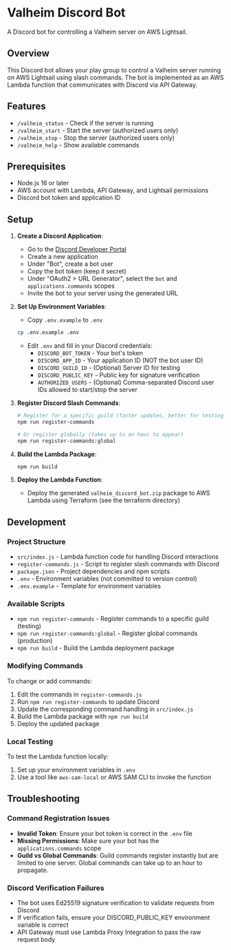 # Valheim Discord Bot

A Discord bot for controlling a Valheim server on AWS Lightsail.

## Overview

This Discord bot allows your play group to control a Valheim server running on AWS Lightsail using slash commands. The bot is implemented as an AWS Lambda function that communicates with Discord via API Gateway.

## Features

- `/valheim_status` - Check if the server is running
- `/valheim_start` - Start the server (authorized users only)
- `/valheim_stop` - Stop the server (authorized users only)
- `/valheim_help` - Show available commands

## Prerequisites

- Node.js 16 or later
- AWS account with Lambda, API Gateway, and Lightsail permissions
- Discord bot token and application ID

## Setup

1. **Create a Discord Application**:

   - Go to the [Discord Developer Portal](https://discord.com/developers/applications)
   - Create a new application
   - Under "Bot", create a bot user
   - Copy the bot token (keep it secret)
   - Under "OAuth2 > URL Generator", select the `bot` and `applications.commands` scopes
   - Invite the bot to your server using the generated URL

2. **Set Up Environment Variables**:

   - Copy `.env.example` to `.env`

   ```bash
   cp .env.example .env
   ```

   - Edit `.env` and fill in your Discord credentials:
     - `DISCORD_BOT_TOKEN` - Your bot's token
     - `DISCORD_APP_ID` - Your application ID (NOT the bot user ID)
     - `DISCORD_GUILD_ID` - (Optional) Server ID for testing
     - `DISCORD_PUBLIC_KEY` - Public key for signature verification
     - `AUTHORIZED_USERS` - (Optional) Comma-separated Discord user IDs allowed to start/stop the server

3. **Register Discord Slash Commands**:

   ```bash
   # Register for a specific guild (faster updates, better for testing)
   npm run register-commands

   # Or register globally (takes up to an hour to appear)
   npm run register-commands:global
   ```

4. **Build the Lambda Package**:

   ```bash
   npm run build
   ```

5. **Deploy the Lambda Function**:
   - Deploy the generated `valheim_discord_bot.zip` package to AWS Lambda using Terraform (see the terraform directory)

## Development

### Project Structure

- `src/index.js` - Lambda function code for handling Discord interactions
- `register-commands.js` - Script to register slash commands with Discord
- `package.json` - Project dependencies and npm scripts
- `.env` - Environment variables (not committed to version control)
- `.env.example` - Template for environment variables

### Available Scripts

- `npm run register-commands` - Register commands to a specific guild (testing)
- `npm run register-commands:global` - Register global commands (production)
- `npm run build` - Build the Lambda deployment package

### Modifying Commands

To change or add commands:

1. Edit the commands in `register-commands.js`
2. Run `npm run register-commands` to update Discord
3. Update the corresponding command handling in `src/index.js`
4. Build the Lambda package with `npm run build`
5. Deploy the updated package

### Local Testing

To test the Lambda function locally:

1. Set up your environment variables in `.env`
2. Use a tool like `aws-sam-local` or AWS SAM CLI to invoke the function

## Troubleshooting

### Command Registration Issues

- **Invalid Token**: Ensure your bot token is correct in the `.env` file
- **Missing Permissions**: Make sure your bot has the `applications.commands` scope
- **Guild vs Global Commands**: Guild commands register instantly but are limited to one server. Global commands can take up to an hour to propagate.

### Discord Verification Failures

- The bot uses Ed25519 signature verification to validate requests from Discord
- If verification fails, ensure your DISCORD_PUBLIC_KEY environment variable is correct
- API Gateway must use Lambda Proxy Integration to pass the raw request body
